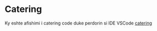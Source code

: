 # Catering
Ky eshte afishimi i catering code duke perdorin si IDE VSCode
[catering](https://github.com/Elmandina/Catering/blob/main/Catering/Catering.png)
